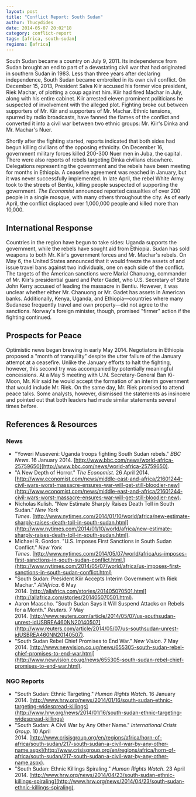 ```yaml
---
layout: post
title: "Conflict Report: South Sudan"
author: Thucydides
date: 2014-05-07 20:02"18
category: conflict-report
tags: [africa, south-sudan]
regions: [africa]
---
```


South Sudan became a country on July 9, 2011. Its independence from Sudan brought an end to part of a devastating civil war that had originated in southern Sudan in 1983. Less than three years after declaring independence, South Sudan became embroiled in its own civil conflict. On December 15, 2013, President Salva Kiir accused his former vice president, Riek Machar, of plotting a coup against him. Kiir had fired Machar in July, along with his entire cabinet. Kiir arrested eleven prominent politicians he suspected of involvement with the alleged plot. Fighting broke out between supporters of Mr. Kiir and supporters of Mr. Machar. Ethnic tensions, spurred by radio broadcasts, have fanned the flames of the conflict and converted it into a civil war between two ethnic groups: Mr. Kiir's Dinka and Mr. Machar's Nuer.

Shortly after the fighting started, reports indicated that both sides had begun killing civilians of the opposing ethnicity. On December 16, government military forces killed 200-300 Nuer men in Juba, the capital. There were also reports of rebels targeting Dinka civilians elsewhere. Delegations representing the government and the rebels have been meeting for months in Ethiopia. A ceasefire agreement was reached in January, but it was never successfully implemented. In late April, the rebel White Army took to the streets of Bentiu, killing people suspected of supporting the government. _The Economist_ announced reported casualties of over 200 people in a single mosque, with many others throughout the city. As of early April, the conflict displaced over 1,000,000 people and killed more than 10,000.

## International Response

Countries in the region have begun to take sides: Uganda supports the government, while the rebels have sought aid from Ethiopia. Sudan has sold weapons to both Mr. Kiir's government forces and Mr. Machar's rebels. On May 6, the United States announced that it would freeze the assets of and issue travel bans against two individuals, one on each side of the conflict. The targets of the American sanctions were Marial Chanuong, commander of Mr. Kiir's presidential guard and Peter Gadet, who U.S. Secretary of State John Kerry accused of leading the massacre in Bentiu. However, it was unclear whether either Mr. Chanuong or Mr. Gadet has assets in American banks. Additionally, Kenya, Uganda, and Ethiopia—countries where many Sudanese frequently travel and own property—did not agree to the sanctions. Norway's foreign minister, though, promised "firmer" action if the fighting continued.

## Prospects for Peace

Optimistic news began brewing in early May 2014\. Negotiators in Ethiopia proposed a "month of tranquility" despite the utter failure of the January attempt at a ceasefire. Unlike the January efforts to halt the fighting, however, this second try was accompanied by potentially meaningful concessions. At a May 5 meeting with U.N. Secretary-General Ban Ki-Moon, Mr. Kiir said he would accept the formation of an interim government that would include Mr. Riek. On the same day, Mr. Riek promised to attend peace talks. Some analysts, however, dismissed the statements as insincere and pointed out that both leaders had made similar statements several times before.

## References & Resources

### News

 * "Yoweri Museveni: Uganda troops fighting South Sudan rebels." _BBC News_. 16 January 2014\. [http://www.bbc.com/news/world-africa-25759650](http://www.bbc.com/news/world-africa-25759650).
 * "A New Depth of Horror." _The Economist_. 26 April 2014. [http://www.economist.com/news/middle-east-and-africa/21601244-civil-wars-worst-massacre-ensures-war-will-get-still-bloodier-new](http://www.economist.com/news/middle-east-and-africa/21601244-civil-wars-worst-massacre-ensures-war-will-get-still-bloodier-new).
  * Nicholas Kulish. "New Estimate Sharply Raises Death Toll in South Sudan." _New York Times_. [http://www.nytimes.com/2014/01/10/world/africa/new-estimate-sharply-raises-death-toll-in-south-sudan.html](http://www.nytimes.com/2014/01/10/world/africa/new-estimate-sharply-raises-death-toll-in-south-sudan.html).
  * Michael R. Gordon. "U.S. Imposes First Sanctions in South Sudan Conflict." _New York Times_. [http://www.nytimes.com/2014/05/07/world/africa/us-imposes-first-sanctions-in-south-sudan-conflict.html.](http://www.nytimes.com/2014/05/07/world/africa/us-imposes-first-sanctions-in-south-sudan-conflict.html)
  * "South Sudan: President Kiir Accepts Interim Government with Riek Machar." _AllAfrica_. 6 May 2014. [http://allafrica.com/stories/201405070501.html](http://allafrica.com/stories/201405070501.html).
  * Aaron Maascho. "South Sudan Says it Will Suspend Attacks on Rebels for a Month." _Reuters_. 7 May 2014. [http://www.reuters.com/article/2014/05/07/us-southsudan-unrest-idUSBREA460NN20140507](http://www.reuters.com/article/2014/05/07/us-southsudan-unrest-idUSBREA460NN20140507).
  * "South Sudan Rebel Chief Promises to End War." _New Vision_. 7 May 2014. [http://www.newvision.co.ug/news/655305-south-sudan-rebel-chief-promises-to-end-war.html](http://www.newvision.co.ug/news/655305-south-sudan-rebel-chief-promises-to-end-war.html).

### NGO Reports

 * "South Sudan: Ethnic Targeting." _Human Rights Watch_. 16 January 2014. [http://www.hrw.org/news/2014/01/16/south-sudan-ethnic-targeting-widespread-killings](http://www.hrw.org/news/2014/01/16/south-sudan-ethnic-targeting-widespread-killings)
 * "South Sudan: A Civil War by Any Other Name." _International Crisis Group_. 10 April 2014. [http://www.crisisgroup.org/en/regions/africa/horn-of-africa/south-sudan/217-south-sudan-a-civil-war-by-any-other-name.aspx](http://www.crisisgroup.org/en/regions/africa/horn-of-africa/south-sudan/217-south-sudan-a-civil-war-by-any-other-name.aspx).
 * "South Sudan: Ethnic Killings Spiraling." _Human Rights Watch_. 23 April 2014. [http://www.hrw.org/news/2014/04/23/south-sudan-ethnic-killings-spiraling](http://www.hrw.org/news/2014/04/23/south-sudan-ethnic-killings-spiraling).
